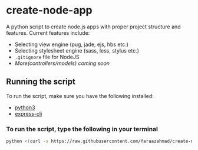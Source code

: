 # create-node-app

A python script to create node.js apps with proper project structure and features. Current features include:

* Selecting view engine (pug, jade, ejs, hbs etc.)
* Selecting stylesheet engine (sass, less, stylus etc.)
* `.gitignore` file for NodeJS
* *More(controllers/models) coming soon*

## Running the script

To run the script, make sure you have the following installed:

* [python3](https://www.python.org)
* [express-cli](https://expressjs.com/en/starter/generator.html)

### To run the script, type the following in your terminal

```bash
python <(curl -s https://raw.githubusercontent.com/faraazahmad/create-node-app/master/create.py)
```
